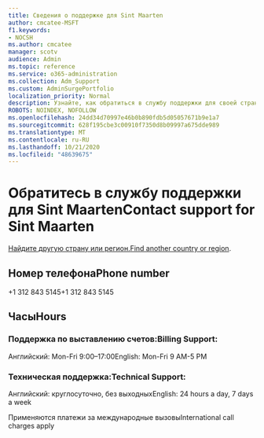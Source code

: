 ```yaml
---
title: Сведения о поддержке для Sint Maarten
author: cmcatee-MSFT
f1.keywords:
- NOCSH
ms.author: cmcatee
manager: scotv
audience: Admin
ms.topic: reference
ms.service: o365-administration
ms.collection: Adm_Support
ms.custom: AdminSurgePortfolio
localization_priority: Normal
description: Узнайте, как обратиться в службу поддержки для своей страны или региона.
ROBOTS: NOINDEX, NOFOLLOW
ms.openlocfilehash: 24dd34d70997e46b0b890fdb5d05057671b9e1a7
ms.sourcegitcommit: 628f195cbe3c00910f7350d8b09997a675dde989
ms.translationtype: MT
ms.contentlocale: ru-RU
ms.lasthandoff: 10/21/2020
ms.locfileid: "48639675"
---
```

# <a name="contact-support-for-sint-maarten"></a><span data-ttu-id="6d9f7-103">Обратитесь в службу поддержки для Sint Maarten</span><span class="sxs-lookup"><span data-stu-id="6d9f7-103">Contact support for Sint Maarten</span></span>

<span data-ttu-id="6d9f7-104">[Найдите другую страну или регион.](../contact-support-for-business-products.md)</span><span class="sxs-lookup"><span data-stu-id="6d9f7-104">[Find another country or region](../contact-support-for-business-products.md).</span></span>

## <a name="phone-number"></a><span data-ttu-id="6d9f7-105">Номер телефона</span><span class="sxs-lookup"><span data-stu-id="6d9f7-105">Phone number</span></span>
<span data-ttu-id="6d9f7-106">+1 312 843 5145</span><span class="sxs-lookup"><span data-stu-id="6d9f7-106">+1 312 843 5145</span></span>

## <a name="hours"></a><span data-ttu-id="6d9f7-107">Часы</span><span class="sxs-lookup"><span data-stu-id="6d9f7-107">Hours</span></span>
### <a name="billing-support"></a><span data-ttu-id="6d9f7-108">Поддержка по выставлению счетов:</span><span class="sxs-lookup"><span data-stu-id="6d9f7-108">Billing Support:</span></span>

<span data-ttu-id="6d9f7-109">Английский: Mon-Fri 9:00–17:00</span><span class="sxs-lookup"><span data-stu-id="6d9f7-109">English: Mon-Fri 9 AM-5 PM</span></span>

### <a name="technical-support"></a><span data-ttu-id="6d9f7-110">Техническая поддержка:</span><span class="sxs-lookup"><span data-stu-id="6d9f7-110">Technical Support:</span></span>

<span data-ttu-id="6d9f7-111">Английский: круглосуточно, без выходных</span><span class="sxs-lookup"><span data-stu-id="6d9f7-111">English: 24 hours a day, 7 days a week</span></span>

<span data-ttu-id="6d9f7-112">Применяются платежи за международные вызовы</span><span class="sxs-lookup"><span data-stu-id="6d9f7-112">International call charges apply</span></span>
